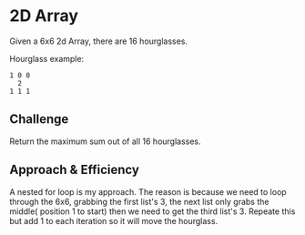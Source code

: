 # 2D Array 
<!-- Short summary or background information -->
Given a 6x6 2d Array, there are 16 hourglasses.

Hourglass example:
```
1 0 0
  2 
1 1 1
```

## Challenge
<!-- Description of the challenge -->
Return the maximum sum out of all 16 hourglasses.

## Approach & Efficiency
<!-- What approach did you take? Why? What is the Big O space/time for this approach? -->
A nested for loop is my approach. The reason is because we need to loop through the 6x6, grabbing the first list's 3, the next list only grabs the middle( position 1 to start) then we need to get the third list's 3. Repeate this but add 1 to each iteration so it will move the hourglass.